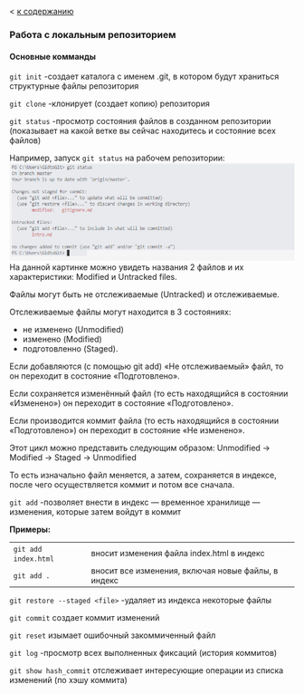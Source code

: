 < [к содержанию](./readme.md)
### Работа с локальным репозиторием
#### **Основные комманды**

`git init` -создает каталога с именем .git, в котором будут храниться структурные файлы репозитория

`git clone` -клонирует (создает копию) репозитория

`git status` -просмотр состояния файлов в созданном репозитории (показывает на какой ветке вы сейчас находитесь и состояние всех файлов)

Например, запуск `git status` на рабочем репозитории:
![запуск git status на рабочем репозитории](./gitstatus.jpg)
На данной картинке можно увидеть названия 2 файлов и их характеристики: Modified и Untracked files.

Файлы могут быть не отслеживаемые (Untracked) и отслеживаемые. 

Отслеживаемые файлы могут находится в 3 состояниях: 
* не изменено (Unmodified) 
* изменено (Modified) 
* подготовленно (Staged).

Если добавляются (с помощью git add) «Не отслеживаемый» файл, то он переходит в состояние «Подготовлено».

Если сохраняется изменённый файл (то есть находящийся в состоянии «Изменено») он переходит в состояние «Подготовлено». 

Если производится коммит файла (то есть находящийся в состоянии «Подготовлено») он переходит в состояние «Не изменено».

Этот цикл можно представить следующим образом:
Unmodified &#8594; Modified &#8594; Staged &#8594; Unmodified

То есть изначально файл меняется, а затем, сохраняется в индексе, после чего осуществляется коммит и потом все сначала.

`git add` -позволяет внести в индекс — временное хранилище — изменения, которые затем войдут в коммит

**Примеры:**

|                      |                                                     |
|----------------------|-----------------------------------------------------|
| `git add index.html` | вносит изменения файла index.html в индекс          |
| `git add .`          | вносит все изменения, включая новые файлы, в индекс |

`git restore --staged <file>` -удаляет из индекса некоторые файлы

`git commit` создает коммит изменений

`git reset` изымает ошибочный закоммиченный файл

`git log` -просмотр всех выполненных фиксаций (история коммитов)

`git show hash_commit` отслеживает интересующие операции из списка изменений (по хэшу коммита)